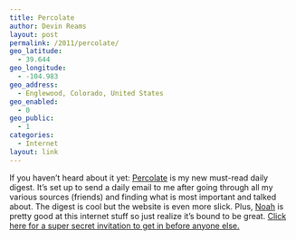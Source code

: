 ```yaml
---
title: Percolate
author: Devin Reams
layout: post
permalink: /2011/percolate/
geo_latitude:
  - 39.644
geo_longitude:
  - -104.983
geo_address:
  - Englewood, Colorado, United States
geo_enabled:
  - 0
geo_public:
  - 1
categories:
  - Internet
layout: link
---
```

If you haven&#8217;t heard about it yet: [Percolate][1] is my new must-read daily digest. It&#8217;s set up to send a daily email to me after going through all my various sources (friends) and finding what is most important and talked about. The digest is cool but the website is even more slick. Plus, [Noah][2] is pretty good at this internet stuff so just realize it&#8217;s bound to be great. [Click here for a super secret invitation to get in before anyone else.][3]

 [1]: http://percolate.com/
 [2]: http://www.noahbrier.com/
 [3]: http://pco.lt/rsCOZA